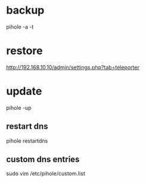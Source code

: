 # backup
pihole -a -t

# restore
http://192.168.10.10/admin/settings.php?tab=teleporter


# update
pihole -up

## restart dns
pihole restartdns



## custom dns entries
sudo vim /etc/pihole/custom.list
